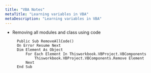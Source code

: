 ```yaml
---
title: "VBA Notes"
metaTitle: "Learning variables in VBA"
metaDescription: "Learning variables in VBA"
---
```


* Removing all modules and class using code
  
  ```
    Public Sub RemoveAllCode()
    On Error Resume Next
    Dim Element As Object
        For Each Element In Thisworkbook.VBProject.VBComponents
            Thisworkbook.VBProject.VBComponents.Remove Element
        Next
    End Sub
  
  ```
